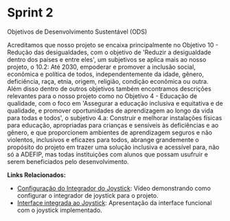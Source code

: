 # Sprint 2

Objetivos de Desenvolvimento Sustentável (ODS)

  Acreditamos que nosso projeto se encaixa principalmente no Objetivo 10 - Redução das desigualdades, com o objetivo de 'Reduzir a desigualdade dentro dos países e entre eles', um subjetivos se aplica mais ao nosso projeto, o 10.2: Até 2030, empoderar e promover a inclusão social, econômica e política de todos, independentemente da idade, gênero, deficiência, raça, etnia, origem, religião, condição econômica ou outra. Além disso dentro de outros objetivos também encontramos descrições relevantes para o nosso projeto como no Objetivo 4 - Educação de qualidade, com o foco em 'Assegurar a educação inclusiva e equitativa e de qualidade, e promover oportunidades de aprendizagem ao longo da vida para todas e todos', o subjetivo 4.a: Construir e melhorar instalações físicas para educação, apropriadas para crianças e sensíveis às deficiências e ao gênero, e que proporcionem ambientes de aprendizagem seguros e não violentos, inclusivos e eficazes para todos, abrange grandemente o propósito do projeto em trazer uma solução inclusiva e acessível para, não só a ADEFIP, mas todas instituições com alunos que possam usufruir e serem beneficiados pelo desenvolvimento. 


**Links Relacionados:**

- [Configuração do Integrador do Joystick](https://youtu.be/WO02_UL_YUU): Vídeo demonstrando como configurar o integrador de joystick para o projeto.
- [Interface integrada ao Joystick](https://youtu.be/e-sNDcejYJo?feature=shared): Apresentação da interface funcional com o joystick implementado.
